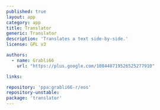 ```yaml
---
published: true
layout: app
category: app
title: Translator
generic: Translator
description: 'Translates a text side-by-side.'
license: GPL v3

authors: 
  - name: Grabli66
    url: "https://plus.google.com/108440719526525277910"

links:

repository: 'ppa:grabli66-r/eos'
repository-unstable:
package: 'translator'
---
```

